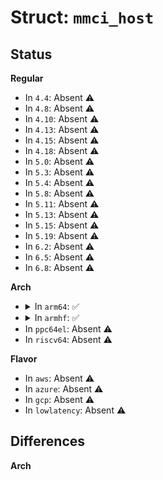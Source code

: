 # Struct: <code>mmci_host</code>

## Status
<b>Regular</b>
<ul>
<li>
In <code>4.4</code>: Absent ⚠️
</li>
<li>
In <code>4.8</code>: Absent ⚠️
</li>
<li>
In <code>4.10</code>: Absent ⚠️
</li>
<li>
In <code>4.13</code>: Absent ⚠️
</li>
<li>
In <code>4.15</code>: Absent ⚠️
</li>
<li>
In <code>4.18</code>: Absent ⚠️
</li>
<li>
In <code>5.0</code>: Absent ⚠️
</li>
<li>
In <code>5.3</code>: Absent ⚠️
</li>
<li>
In <code>5.4</code>: Absent ⚠️
</li>
<li>
In <code>5.8</code>: Absent ⚠️
</li>
<li>
In <code>5.11</code>: Absent ⚠️
</li>
<li>
In <code>5.13</code>: Absent ⚠️
</li>
<li>
In <code>5.15</code>: Absent ⚠️
</li>
<li>
In <code>5.19</code>: Absent ⚠️
</li>
<li>
In <code>6.2</code>: Absent ⚠️
</li>
<li>
In <code>6.5</code>: Absent ⚠️
</li>
<li>
In <code>6.8</code>: Absent ⚠️
</li>
</ul>
<b>Arch</b>
<ul>
<li>
<details>
<summary>In <code>arm64</code>: ✅</summary>

```c
struct mmci_host {
    phys_addr_t phybase;
    void *base;
    struct mmc_request *mrq;
    struct mmc_command *cmd;
    struct mmc_command stop_abort;
    struct mmc_data *data;
    struct mmc_host *mmc;
    struct clk *clk;
    u8 singleirq;
    struct reset_control *rst;
    spinlock_t lock;
    unsigned int mclk;
    unsigned int clock_cache;
    unsigned int cclk;
    u32 pwr_reg;
    u32 pwr_reg_add;
    u32 clk_reg;
    u32 clk_reg_add;
    u32 datactrl_reg;
    u32 busy_status;
    u32 mask1_reg;
    u8 vqmmc_enabled;
    struct mmci_platform_data *plat;
    struct mmci_host_ops *ops;
    struct variant_data *variant;
    struct pinctrl *pinctrl;
    struct pinctrl_state *pins_default;
    struct pinctrl_state *pins_opendrain;
    u8 hw_designer;
    u8 hw_revision;
    struct timer_list timer;
    unsigned int oldstat;
    struct sg_mapping_iter sg_miter;
    unsigned int size;
    int (*get_rx_fifocnt)(struct mmci_host *, u32, int);
    u8 use_dma;
    u8 dma_in_progress;
    void *dma_priv;
    s32 next_cookie;
};
```
</details>
</li>
<li>
<details>
<summary>In <code>armhf</code>: ✅</summary>

```c
struct mmci_host {
    phys_addr_t phybase;
    void *base;
    struct mmc_request *mrq;
    struct mmc_command *cmd;
    struct mmc_command stop_abort;
    struct mmc_data *data;
    struct mmc_host *mmc;
    struct clk *clk;
    u8 singleirq;
    struct reset_control *rst;
    spinlock_t lock;
    unsigned int mclk;
    unsigned int clock_cache;
    unsigned int cclk;
    u32 pwr_reg;
    u32 pwr_reg_add;
    u32 clk_reg;
    u32 clk_reg_add;
    u32 datactrl_reg;
    u32 busy_status;
    u32 mask1_reg;
    u8 vqmmc_enabled;
    struct mmci_platform_data *plat;
    struct mmci_host_ops *ops;
    struct variant_data *variant;
    struct pinctrl *pinctrl;
    struct pinctrl_state *pins_default;
    struct pinctrl_state *pins_opendrain;
    u8 hw_designer;
    u8 hw_revision;
    struct timer_list timer;
    unsigned int oldstat;
    struct sg_mapping_iter sg_miter;
    unsigned int size;
    int (*get_rx_fifocnt)(struct mmci_host *, u32, int);
    u8 use_dma;
    u8 dma_in_progress;
    void *dma_priv;
    s32 next_cookie;
};
```
</details>
</li>
<li>
In <code>ppc64el</code>: Absent ⚠️
</li>
<li>
In <code>riscv64</code>: Absent ⚠️
</li>
</ul>
<b>Flavor</b>
<ul>
<li>
In <code>aws</code>: Absent ⚠️
</li>
<li>
In <code>azure</code>: Absent ⚠️
</li>
<li>
In <code>gcp</code>: Absent ⚠️
</li>
<li>
In <code>lowlatency</code>: Absent ⚠️
</li>
</ul>

## Differences
<b>Arch</b>
<ul>
</ul>
